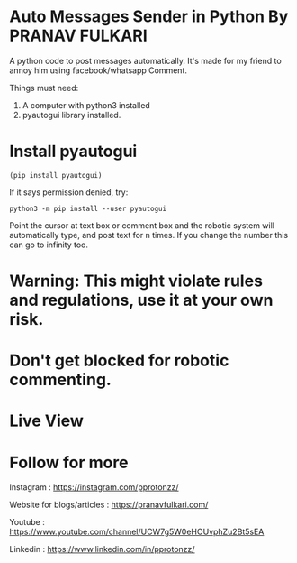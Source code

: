 # Auto Messages Sender in Python By PRANAV FULKARI
A python code to post messages automatically. It's made for my friend to annoy him using facebook/whatsapp Comment.

Things must need:

1. A computer with python3 installed
2. pyautogui library installed.

# Install pyautogui

```
(pip install pyautogui)
```
If it says permission denied, try:
```
python3 -m pip install --user pyautogui
```

Point the cursor at text box or comment box and the robotic system will automatically type, and post text for n times. If you change the number this can go to infinity too.

# Warning: This might violate rules and regulations, use it at your own risk.
# Don't get blocked for robotic commenting.

# Live View



# Follow for more

Instagram : https://instagram.com/pprotonzz/

Website for blogs/articles : https://pranavfulkari.com/

Youtube : https://www.youtube.com/channel/UCW7g5W0eHOUvphZu2Bt5sEA

Linkedin : https://www.linkedin.com/in/pprotonzz/
